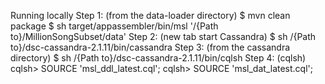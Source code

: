 Running locally
Step 1: (from the data-loader directory)
  $ mvn clean package
  $ sh target/appassembler/bin/msl '/{Path to}/MillionSongSubset/data'
Step 2: (new tab start Cassandra)
  $ sh /{Path to}/dsc-cassandra-2.1.11/bin/cassandra
Step 3: (from the cassandra directory)
  $ sh /{Path to}/dsc-cassandra-2.1.11/bin/cqlsh
Step 4: (cqlsh)
  cqlsh> SOURCE 'msl_ddl_latest.cql';
  cqlsh> SOURCE 'msl_dat_latest.cql';